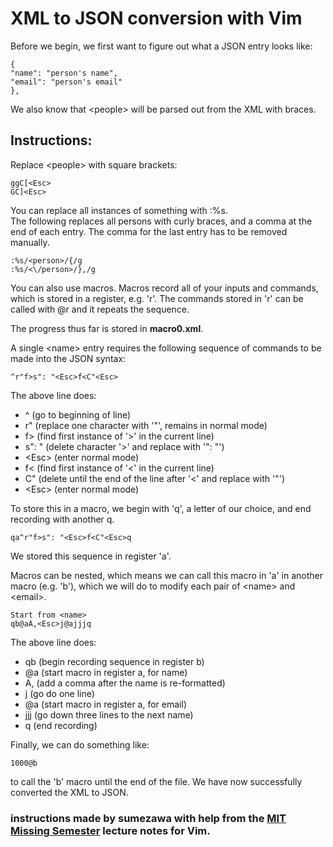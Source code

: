 # XML to JSON conversion with Vim
Before we begin, we first want to figure out what a JSON entry looks like:

    {
    "name": "person's name",
    "email": "person's email"
    },

We also know that \<people\> will be parsed out from the XML with braces.

## Instructions:
Replace \<people\> with square brackets:

    ggC[<Esc>
    GC]<Esc>

You can replace all instances of something with :%s.<br/>
The following replaces all persons with curly braces, and a comma at the end of each entry.
The comma for the last entry has to be removed manually.

    :%s/<person>/{/g
    :%s/<\/person>/},/g

You can also use macros.
Macros record all of your inputs and commands, which is stored in a register, e.g. 'r'.
The commands stored in 'r' can be called with @r and it repeats the sequence.

The progress thus far is stored in <b>macro0.xml</b>.

A single \<name\> entry requires the following sequence of commands to be made into the JSON syntax:

    ^r"f>s": "<Esc>f<C"<Esc>

The above line does:
- ^ (go to beginning of line)
- r" (replace one character with '"', remains in normal mode)
- f\> (find first instance of '>' in the current line)
- s": " (delete character '>' and replace with '": "')
- \<Esc\> (enter normal mode)
- f\< (find first instance of '\<' in the current line)
- C" (delete until the end of the line after '\<' and replace with '"')
- \<Esc\> (enter normal mode)

To store this in a macro, we begin with 'q', a letter of our choice, and end recording with another q.

    qa^r"f>s": "<Esc>f<C"<Esc>q

We stored this sequence in register 'a'.

Macros can be nested, which means we can call this macro in 'a' in another macro (e.g. 'b'),
which we will do to modify each pair of \<name\> and \<email\>.

    Start from <name>
    qb@aA,<Esc>j@ajjjq

The above line does:
- qb (begin recording sequence in register b)
- @a (start macro in register a, for name)
- A, (add a comma after the name is re-formatted)
- j (go do one line)
- @a (start macro in register a, for email)
- jjj (go down three lines to the next name)
- q (end recording)

Finally, we can do something like:

    1000@b

to call the 'b' macro until the end of the file. We have now successfully converted the XML to JSON.

### instructions made by sumezawa with help from the [MIT Missing Semester](https://missing.csail.mit.edu/2020/editors/#macros) lecture notes for Vim.
